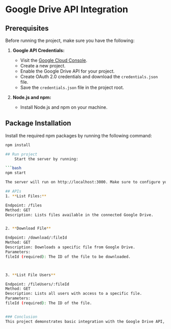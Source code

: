 # Google Drive API Integration

## Prerequisites
Before running the project, make sure you have the following:

1. **Google API Credentials:**
   - Visit the [Google Cloud Console](https://console.cloud.google.com/).
   - Create a new project.
   - Enable the Google Drive API for your project.
   - Create OAuth 2.0 credentials and download the `credentials.json` file.
   - Save the `credentials.json` file in the project root.

2. **Node.js and npm:**
   - Install Node.js and npm on your machine.

## Package Installation
Install the required npm packages by running the following command:
```bash
npm install

## Run project 
    Start the server by running:

```bash
npm start

The server will run on http://localhost:3000. Make sure to configure your Google API credentials as mentioned in the Prerequisites section.

## APIs
1. **List Files:**

Endpoint: /files
Method: GET
Description: Lists files available in the connected Google Drive.


2. **Download File**

Endpoint: /download/:fileId
Method: GET
Description: Downloads a specific file from Google Drive.
Parameters:
fileId (required): The ID of the file to be downloaded.



3. **List File Users**

Endpoint: /fileUsers/:fileId
Method: GET
Description: Lists all users with access to a specific file.
Parameters:
fileId (required): The ID of the file.


### Conclusion
This project demonstrates basic integration with the Google Drive API, including listing files, downloading files, and monitoring real-time changes in file access.

